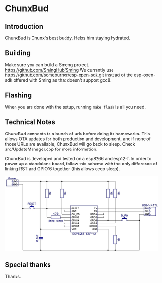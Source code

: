 ChunxBud
===========

Introduction
------------

ChunxBud is Chunx's best buddy. Helps him staying hydrated.

Building
--------

Make sure you can build a Smeng project. https://github.com/SmingHub/Sming
We currently use https://github.com/someburner/esp-open-sdk.git instead of the esp-open-sdk offered with Sming as that doesn't support gcc8.

Flashing
--------

When you are done with the setup, running `make flash` is all you need.

Technical Notes
---------------

ChunxBud connects to a bunch of urls before doing its homeworks. This allows OTA updates for both production and development, and if none of those URLs are available, ChunxBud will go back to sleep. Check src/UpdateManager.cpp for more information.

ChunxBud is developed and tested on a esp8266 and esp12-f.
In order to power up a standalone board, follow this scheme with the only difference of linking RST and GPIO16 together (this allows deep sleep).

![ESP12 Power Scheme](docs/power-scheme.jpg?raw=true "ESP12 Power Scheme")

Special thanks
--------------

Thanks.